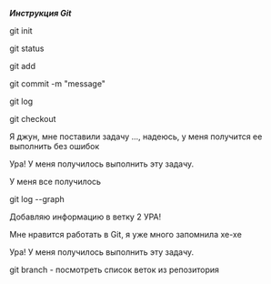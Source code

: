 ***Инструкция Git***

git init

git status

git add

git commit -m "message"

git log

git checkout

Я джун, мне поставили задачу ..., надеюсь, у меня получится ее выполнить без ошибок

Ура! У меня получилось выполнить эту задачу.

У меня все получилось

git log --graph

Добавляю информацию в ветку 2 УРА!

Мне нравится работать в Git, я уже много запомнила хе-хе

Ура! У меня получилось выполнить эту задачу.

git branch - посмотреть список веток из репозитория